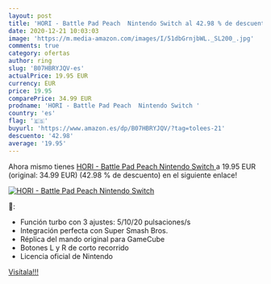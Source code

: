 ```yaml
---
layout: post
title: 'HORI - Battle Pad Peach  Nintendo Switch al 42.98 % de descuento'
date: 2020-12-21 10:03:03
image: 'https://m.media-amazon.com/images/I/51dbGrnjbWL._SL200_.jpg'
comments: true
category: ofertas
author: ring
slug: 'B07HBRYJQV-es'
actualPrice: 19.95 EUR
currency: EUR
price: 19.95
comparePrice: 34.99 EUR
prodname: 'HORI - Battle Pad Peach  Nintendo Switch '
country: 'es'
flag: '🇪🇸'
buyurl: 'https://www.amazon.es/dp/B07HBRYJQV/?tag=tolees-21'
descuento: '42.98'
average: '19.95'
---
```


Ahora mismo tienes [HORI - Battle Pad Peach  Nintendo Switch ](https://www.amazon.es/dp/B07HBRYJQV/?tag=tolees-21) a 19.95 EUR (original: 34.99 EUR) (42.98 %  de descuento) en el siguiente enlace!

[![HORI - Battle Pad Peach  Nintendo Switch](https://m.media-amazon.com/images/I/51dbGrnjbWL._SL200_.jpg)](https://www.amazon.es/dp/B07HBRYJQV/?tag=tolees-21)

🔎:

- Función turbo con 3 ajustes: 5/10/20 pulsaciones/s
- Integración perfecta con Super Smash Bros.
- Réplica del mando original para GameCube
- Botones L y R de corto recorrido
- Licencia oficial de Nintendo

[Visítala!!!](https://www.amazon.es/dp/B07HBRYJQV/?tag=tolees-21)
